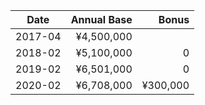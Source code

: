 | Date    | Annual Base | Bonus    |
| ------- | ----------: | -------: |
| 2017-04 |  ¥4,500,000 |          |
| 2018-02 |  ¥5,100,000 |        0 |
| 2019-02 |  ¥6,501,000 |        0 |
| 2020-02 |  ¥6,708,000 | ¥300,000 |

